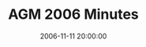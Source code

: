---
layout: post
title:  "AGM 2006 Minutes"
date:   2006-11-11 20:00:00
excerpt: "Minutes of the Annual General Meeting of the Friends of Russia Dock Woodland Held 11th November, 2006 at 7.00pm"
image: "/images/blog/AGM_2006.jpg"
---